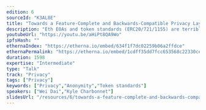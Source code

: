 ```yaml
---
edition: 6
sourceId: "K3AL8E"
title: "Towards a Feature-Complete and Backwards-Compatible Privacy Layer for Ethereum"
description: "Eth EOAs and token standards (ERC20/721/1155) are terrible for end-user privacy. Can we build an alternative to them that preserves the existing functionalities while providing meaningful anonymity and privacy? This talk explores the functionality requirements of Eth user accounts, such as asset use authorization, asset & identity provenance, what privacy means in the areas of DeFi, NFTs, and identity, as well as concrete ways to build such an ecosystem."
youtubeUrl: "https://youtu.be/aHiPt8QA9Wo"
ipfsHash: ""
ethernaIndex: "https://etherna.io/embed/634f1f7dc02259b06a2ffdce"
ethernaPermalink: "https://etherna.io/embed/1cdff35dd7fcc653568c22330ce77e265d45c0d96c139f7ce8b5e92da1932c63"
duration: 1598
expertise: "Intermediate"
type: "Talk"
track: "Privacy"
tags: ["Privacy"]
keywords: ["Privacy","Anonymity","Token standards"]
speakers: ["Wei Dai","Kyle Charbonnet"]
slidesUrl: "/resources/6/towards-a-feature-complete-and-backwards-compatible-privacy-layer-for-ethereum.pdf"
---
```

